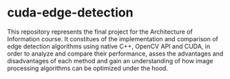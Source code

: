 # cuda-edge-detection
This repository represents the final project for the Architecture of Information course. It constitues of the implementation and comparison of edge detection algorithms using native C++, OpenCV API and CUDA, in order to analyze and compare their performance, asses the advantages and disadvantages of each method and gain an understanding of how image processing algorithms can be optimized under the hood.
